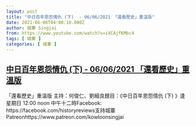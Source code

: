 ```yaml
---
layout: post
title: "中日百年恩怨情仇 (下)  - 06/06/2021 「還看歷史」重溫版"
date: 2021-06-06T04:00:10.000Z
author: 城寨 Singjai
from: https://www.youtube.com/watch?v=iXCAjfKMbc4
tags: [ 城寨 ]
categories: [ 城寨 ]
---
```

<!--1622952010000-->
[中日百年恩怨情仇 (下)  - 06/06/2021 「還看歷史」重溫版](https://www.youtube.com/watch?v=iXCAjfKMbc4)
------

<div>
「還看歷史」重溫版 主持：何俊仁、劉細良題目：《中日百年恩怨情仇 (下) 》逢星期日 12:00 noon 中午十二時Facebook: https://facebook.com/historyreviews​支持城寨Patreonhttps://www.patreon.com/kowloonsingjai
</div>
